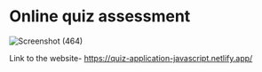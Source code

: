 # Online quiz assessment

![Screenshot (464)](https://user-images.githubusercontent.com/86377189/162525943-9a6139c6-325c-4f73-bae8-93f9bc3f81a0.png)

Link to the website- https://quiz-application-javascript.netlify.app/
